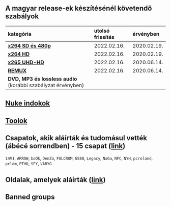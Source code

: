 ## A magyar release-ek készítésénél követendő szabályok
| kategória                                                     | utolsó frissítés | érvényben         |
| :-                                                            | :-               | :-                |
| [**x264 SD és 480p**](series-and-movies-x264-sd-and-480p.md)  | 2022.02.16.      | 2020.02.19.       |
| [**x264 HD**](series-and-movies-x264-hd.md)                   | 2022.02.16.      | 2020.02.19.       |
| [**x265 UHD-HD**](series-and-movies-x265-hd-uhd.md)           | 2022.02.16.      | 2020.06.14.       |
| [**REMUX**](series-and-movies-remux.md)                       | 2022.02.16.      | 2020.06.14.       |
| **DVD, MP3 és lossless audio** (korábbi szabályzat érvényben) |                  |                   |

## [Nuke indokok](nuke-reasons.md)

## [Toolok](files/tools.md)

## Csapatok, akik aláírták és tudomásul vették (ábécé sorrendben) - 15 csapat ([link](https://github.com/encoding-hun/rules-and-standards/issues/14))
`14V1`, `ARROW`, `boOk`, `DenZo`, `FULCRUM`, `GS88`, `Legacy`, `NaGa`, `NFC`, `NYH`, `pcroland`, `prldm`, `PTHD`, `SFY`, `VARYG`

## Oldalak, amelyek aláírták ([link](https://github.com/encoding-hun/rules-and-standards/issues/18))

## Banned groups

